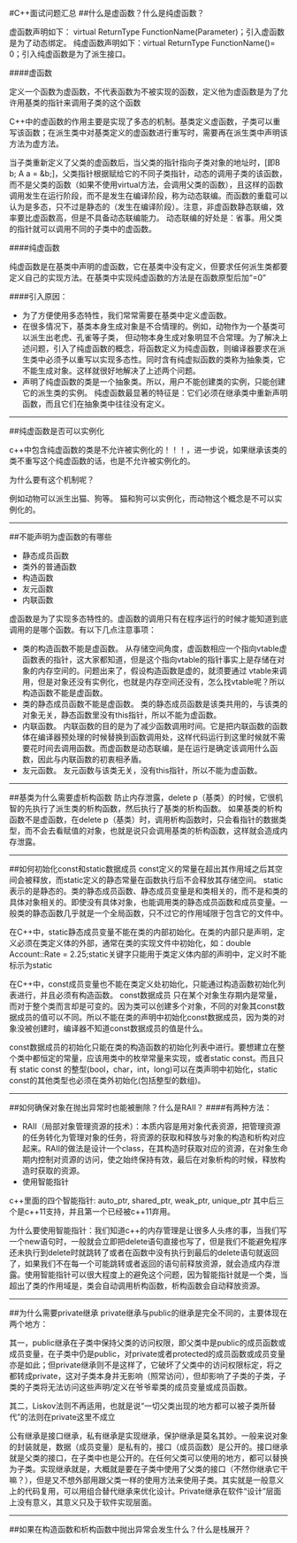 #C++面试问题汇总
##什么是虚函数？什么是纯虚函数？

虚函数声明如下： virtual ReturnType FunctionName(Parameter)；引入虚函数是为了动态绑定。 
纯虚函数声明如下：virtual ReturnType FunctionName()= 0；引入纯虚函数是为了派生接口。 

####虚函数 

定义一个函数为虚函数，不代表函数为不被实现的函数，定义他为虚函数是为了允许用基类的指针来调用子类的这个函数

C++中的虚函数的作用主要是实现了多态的机制。基类定义虚函数，子类可以重写该函数；在派生类中对基类定义的虚函数进行重写时，需要再在派生类中声明该方法为虚方法。

当子类重新定义了父类的虚函数后，当父类的指针指向子类对象的地址时，[即B b; A a = &b;]，父类指针根据赋给它的不同子类指针，动态的调用子类的该函数，而不是父类的函数（如果不使用virtual方法，会调用父类的函数），且这样的函数调用发生在运行阶段，而不是发生在编译阶段，称为动态联编。而函数的重载可以认为是多态，只不过是静态的（发生在编译阶段）。注意，非虚函数静态联编，效率要比虚函数高，但是不具备动态联编能力。 
动态联编的好处是：省事。用父类的指针就可以调用不同的子类中的虚函数。

####纯虚函数

纯虚函数是在基类中声明的虚函数，它在基类中没有定义，但要求任何派生类都要定义自己的实现方法。在基类中实现纯虚函数的方法是在函数原型后加“=0”

####引入原因：
* 为了方便使用多态特性，我们常常需要在基类中定义虚函数。 
* 在很多情况下，基类本身生成对象是不合情理的。例如，动物作为一个基类可以派生出老虎、孔雀等子类，
但动物本身生成对象明显不合常理。为了解决上述问题，引入了纯虚函数的概念，将函数定义为纯虚函数，则编译器要求在派生类中必须予以重写以实现多态性。同时含有纯虚拟函数的类称为抽象类，它不能生成对象。这样就很好地解决了上述两个问题。 
* 声明了纯虚函数的类是一个抽象类。所以，用户不能创建类的实例，只能创建它的派生类的实例。 
纯虚函数最显著的特征是：它们必须在继承类中重新声明函数，而且它们在抽象类中往往没有定义。
 
------------------
##纯虚函数是否可以实例化

c++中包含纯虚函数的类是不允许被实例化的！！！，进一步说，如果继承该类的类不重写这个纯虚函数的话，也是不允许被实例化的。

为什么要有这个机制呢？
 
例如动物可以派生出猫、狗等。 猫和狗可以实例化，而动物这个概念是不可以实例化的。

---------------
##不能声明为虚函数的有哪些
* 静态成员函数
* 类外的普通函数
* 构造函数
* 友元函数
* 内联函数

虚函数是为了实现多态特性的。虚函数的调用只有在程序运行的时候才能知道到底调用的是哪个函数。有以下几点注意事项：

* 类的构造函数不能是虚函数。
从存储空间角度，虚函数相应一个指向vtable虚函数表的指针，这大家都知道，但是这个指向vtable的指针事实上是存储在对象的内存空间的。问题出来了，假设构造函数是虚的，就须要通过 vtable来调用，但是对象还没有实例化，也就是内存空间还没有，怎么找vtable呢？所以构造函数不能是虚函数。
*  类的静态成员函数不能是虚函数。
类的静态成员函数是该类共用的，与该类的对象无关，静态函数里没有this指针，所以不能为虚函数。
* 内联函数。
内联函数的目的是为了减少函数调用时间。它是把内联函数的函数体在编译器预处理的时候替换到函数调用处，这样代码运行到这里时候就不需要花时间去调用函数。而虚函数是动态联编，是在运行是确定该调用什么函数，因此与内联函数的初衷相矛盾。
* 友元函数。
友元函数与该类无关，没有this指针，所以不能为虚函数。

-----------------
##基类为什么需要虚析构函数
防止内存泄露，delete p（基类）的时候，它很机智的先执行了派生类的析构函数，然后执行了基类的析构函数。 
如果基类的析构函数不是虚函数，在delete p（基类）时，调用析构函数时，只会看指针的数据类型，而不会去看赋值的对象，也就是说只会调用基类的析构函数，这样就会造成内存泄露。

-----------------
##如何初始化const和static数据成员
const定义的常量在超出其作用域之后其空间会被释放，而static定义的静态常量在函数执行后不会释放其存储空间。 
static表示的是静态的。类的静态成员函数、静态成员变量是和类相关的，而不是和类的具体对象相关的。即使没有具体对象，也能调用类的静态成员函数和成员变量。一般类的静态函数几乎就是一个全局函数，只不过它的作用域限于包含它的文件中。

在C++中，static静态成员变量不能在类的内部初始化。在类的内部只是声明，定义必须在类定义体的外部，通常在类的实现文件中初始化，如：double Account::Rate = 2.25;static关键字只能用于类定义体内部的声明中，定义时不能标示为static

在C++中，const成员变量也不能在类定义处初始化，只能通过构造函数初始化列表进行，并且必须有构造函数。
const数据成员 只在某个对象生存期内是常量，而对于整个类而言却是可变的。因为类可以创建多个对象，不同的对象其const数据成员的值可以不同。所以不能在类的声明中初始化const数据成员，因为类的对象没被创建时，编译器不知道const数据成员的值是什么。

const数据成员的初始化只能在类的构造函数的初始化列表中进行。要想建立在整个类中都恒定的常量，应该用类中的枚举常量来实现，或者static const。而且只有 static const 的整型(bool，char，int，long)可以在类声明中初始化，static const的其他类型也必须在类外初始化(包括整型的数组)。

-------------------------
##如何确保对象在抛出异常时也能被删除？什么是RAII？
####有两种方法：
* RAII（局部对象管理资源的技术）：本质内容是用对象代表资源，把管理资源的任务转化为管理对象的任务，将资源的获取和释放与对象的构造和析构对应起来。RAII的做法是设计一个class，在其构造时获取对应的资源，在对象生命期内控制对资源的访问，使之始终保持有效，最后在对象析构的时候，释放构造时获取的资源。
* 使用智能指针

c++里面的四个智能指针: auto_ptr, shared_ptr, weak_ptr, unique_ptr 其中后三个是c++11支持，并且第一个已经被c++11弃用。

为什么要使用智能指针：我们知道c++的内存管理是让很多人头疼的事，当我们写一个new语句时，一般就会立即把delete语句直接也写了，但是我们不能避免程序还未执行到delete时就跳转了或者在函数中没有执行到最后的delete语句就返回了，如果我们不在每一个可能跳转或者返回的语句前释放资源，就会造成内存泄露。使用智能指针可以很大程度上的避免这个问题，因为智能指针就是一个类，当超出了类的作用域是，类会自动调用析构函数，析构函数会自动释放资源。

---------------------------
##为什么需要private继承
private继承与public的继承是完全不同的，主要体现在两个地方：

其一，public继承在子类中保持父类的访问权限，即父类中是public的成员函数或成员变量，在子类中仍是public，对private或者protected的成员函数或成员变量亦是如此；但private继承则不是这样了，它破坏了父类中的访问权限标定，将之都转成private，这对子类本身并无影响（照常访问），但却影响了子类的子类，子类的子类将无法访问这些声明/定义在爷爷辈类的成员变量或成员函数。

其二，Liskov法则不再适用，也就是说“一切父类出现的地方都可以被子类所替代”的法则在private这里不成立

公有继承是接口继承，私有继承是实现继承，保护继承是莫名其妙。一般来说对象的封装就是，数据（成员变量）是私有的，接口（成员函数）是公开的。接口继承就是父类的接口，在子类中也是公开的。在任何父类可以使用的地方，都可以替换为子类。实现继承就是，大概就是要在子类中使用了父类的接口（不然你继承它干嘛？），但是又不想外部用跟父类一样的使用方法来使用子类。其实就是一般意义上的代码复用，可以用组合替代继承来优化设计。Private继承在软件“设计”层面上没有意义，其意义只及于软件实现层面。

--------------------
##如果在构造函数和析构函数中抛出异常会发生什么？什么是栈展开？
